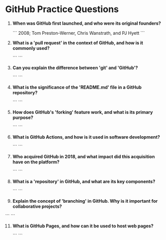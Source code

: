 # GitHub Practice Questions

1. **When was GitHub first launched, and who were its original founders?**

   \`\`\`
   2008; Tom Preston-Werner, Chris Wanstrath, and PJ Hyett
   \`\`\`

3. **What is a 'pull request' in the context of GitHub, and how is it commonly used?**

   \`\`\`
   \`\`\`

4. **Can you explain the difference between 'git' and 'GitHub'?**

   \`\`\`
   \`\`\`

5. **What is the significance of the 'README.md' file in a GitHub repository?**

   \`\`\`
   \`\`\`

6. **How does GitHub's 'forking' feature work, and what is its primary purpose?**

   \`\`\`
   \`\`\`

7. **What is GitHub Actions, and how is it used in software development?**

   \`\`\`
   \`\`\`

8. **Who acquired GitHub in 2018, and what impact did this acquisition have on the platform?**

   \`\`\`
   \`\`\`

9. **What is a 'repository' in GitHub, and what are its key components?**

   \`\`\`
   \`\`\`

10. **Explain the concept of 'branching' in GitHub. Why is it important for collaborative projects?**

   \`\`\`
   \`\`\`

11. **What is GitHub Pages, and how can it be used to host web pages?**

    \`\`\`
    \`\`\`

